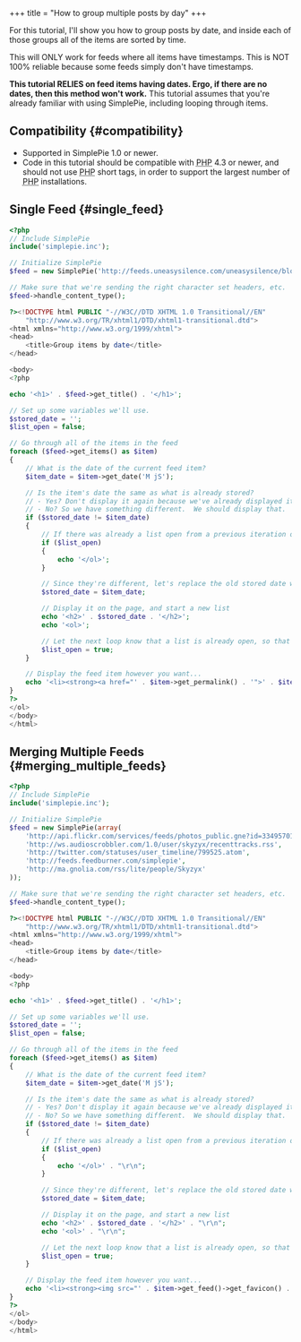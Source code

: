 +++
title = "How to group multiple posts by day"
+++

For this tutorial, I'll show you how to group posts by date, and inside each of those groups all of the items are sorted by time.

This will ONLY work for feeds where all items have timestamps. This is NOT 100% reliable because some feeds simply don't have timestamps.

<div class="warning">

**This tutorial RELIES on feed items having dates. Ergo, if there are no dates, then this method won't work.** This tutorial assumes that you're already familiar with using SimplePie, including looping through items.

</div>

## Compatibility {#compatibility}

- Supported in SimplePie 1.0 or newer.
- Code in this tutorial should be compatible with <abbr title="Hypertext Preprocessor">PHP</abbr> 4.3 or newer, and should not use <abbr title="Hypertext Preprocessor">PHP</abbr> short tags, in order to support the largest number of <abbr title="Hypertext Preprocessor">PHP</abbr> installations.

## Single Feed {#single_feed}

```php
<?php
// Include SimplePie
include('simplepie.inc');

// Initialize SimplePie
$feed = new SimplePie('http://feeds.uneasysilence.com/uneasysilence/blog');

// Make sure that we're sending the right character set headers, etc.
$feed->handle_content_type();

?><!DOCTYPE html PUBLIC "-//W3C//DTD XHTML 1.0 Transitional//EN"
    "http://www.w3.org/TR/xhtml1/DTD/xhtml1-transitional.dtd">
<html xmlns="http://www.w3.org/1999/xhtml">
<head>
    <title>Group items by date</title>
</head>

<body>
<?php

echo '<h1>' . $feed->get_title() . '</h1>';

// Set up some variables we'll use.
$stored_date = '';
$list_open = false;

// Go through all of the items in the feed
foreach ($feed->get_items() as $item)
{
    // What is the date of the current feed item?
    $item_date = $item->get_date('M jS');

    // Is the item's date the same as what is already stored?
    // - Yes? Don't display it again because we've already displayed it for this date.
    // - No? So we have something different.  We should display that.
    if ($stored_date != $item_date)
    {
        // If there was already a list open from a previous iteration of the loop, close it
        if ($list_open)
        {
            echo '</ol>';
        }

        // Since they're different, let's replace the old stored date with the new one
        $stored_date = $item_date;

        // Display it on the page, and start a new list
        echo '<h2>' . $stored_date . '</h2>';
        echo '<ol>';

        // Let the next loop know that a list is already open, so that it will know to close it.
        $list_open = true;
    }

    // Display the feed item however you want...
    echo '<li><strong><a href="' . $item->get_permalink() . '">' . $item->get_title() . '</a></strong> &mdash; ' . $item->get_date('g:i a') . '</li>';
}
?>
</ol>
</body>
</html>
```

## Merging Multiple Feeds {#merging_multiple_feeds}

```php
<?php
// Include SimplePie
include('simplepie.inc');

// Initialize SimplePie
$feed = new SimplePie(array(
    'http://api.flickr.com/services/feeds/photos_public.gne?id=33495701@N00&lang=en-us&format=rss_200',
    'http://ws.audioscrobbler.com/1.0/user/skyzyx/recenttracks.rss',
    'http://twitter.com/statuses/user_timeline/799525.atom',
    'http://feeds.feedburner.com/simplepie',
    'http://ma.gnolia.com/rss/lite/people/Skyzyx'
));

// Make sure that we're sending the right character set headers, etc.
$feed->handle_content_type();

?><!DOCTYPE html PUBLIC "-//W3C//DTD XHTML 1.0 Transitional//EN"
    "http://www.w3.org/TR/xhtml1/DTD/xhtml1-transitional.dtd">
<html xmlns="http://www.w3.org/1999/xhtml">
<head>
    <title>Group items by date</title>
</head>

<body>
<?php

echo '<h1>' . $feed->get_title() . '</h1>';

// Set up some variables we'll use.
$stored_date = '';
$list_open = false;

// Go through all of the items in the feed
foreach ($feed->get_items() as $item)
{
    // What is the date of the current feed item?
    $item_date = $item->get_date('M jS');

    // Is the item's date the same as what is already stored?
    // - Yes? Don't display it again because we've already displayed it for this date.
    // - No? So we have something different.  We should display that.
    if ($stored_date != $item_date)
    {
        // If there was already a list open from a previous iteration of the loop, close it
        if ($list_open)
        {
            echo '</ol>' . "\r\n";
        }

        // Since they're different, let's replace the old stored date with the new one
        $stored_date = $item_date;

        // Display it on the page, and start a new list
        echo '<h2>' . $stored_date . '</h2>' . "\r\n";
        echo '<ol>' . "\r\n";

        // Let the next loop know that a list is already open, so that it will know to close it.
        $list_open = true;
    }

    // Display the feed item however you want...
    echo '<li><strong><img src="' . $item->get_feed()->get_favicon() . '" width="16" height="16" /> <a href="' . $item->get_permalink() . '">' . $item->get_title() . '</a></strong> &mdash; ' . $item->get_date('g:i a') . '</li>' . "\r\n";
}
?>
</ol>
</body>
</html>
```
